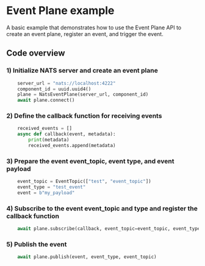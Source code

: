<!--
SPDX-FileCopyrightText: Copyright (c) 2024-2025 NVIDIA CORPORATION & AFFILIATES. All rights reserved.
SPDX-License-Identifier: Apache-2.0

Licensed under the Apache License, Version 2.0 (the "License");
you may not use this file except in compliance with the License.
You may obtain a copy of the License at

http://www.apache.org/licenses/LICENSE-2.0

Unless required by applicable law or agreed to in writing, software
distributed under the License is distributed on an "AS IS" BASIS,
WITHOUT WARRANTIES OR CONDITIONS OF ANY KIND, either express or implied.
See the License for the specific language governing permissions and
limitations under the License.
-->

# Event Plane example

A basic example that demonstrates how to use the Event Plane API to create an event plane, register an event, and trigger the event.

## Code overview

### 1) Initialize NATS server and create an event plane
```python
    server_url = "nats://localhost:4222"
    component_id = uuid.uuid4()
    plane = NatsEventPlane(server_url, component_id)
    await plane.connect()
```

### 2) Define the callback function for receiving events
```python
    received_events = []
    async def callback(event, metadata):
        print(metadata)
        received_events.append(metadata)
```

### 3) Prepare the event event_topic, event type, and event payload
```python
    event_topic = EventTopic(["test", "event_topic"])
    event_type = "test_event"
    event = b"my_payload"
```

### 4) Subscribe to the event event_topic and type and register the callback function
```python
    await plane.subscribe(callback, event_topic=event_topic, event_type=event_type)
```

### 5) Publish the event
```python
    await plane.publish(event, event_type, event_topic)
```
